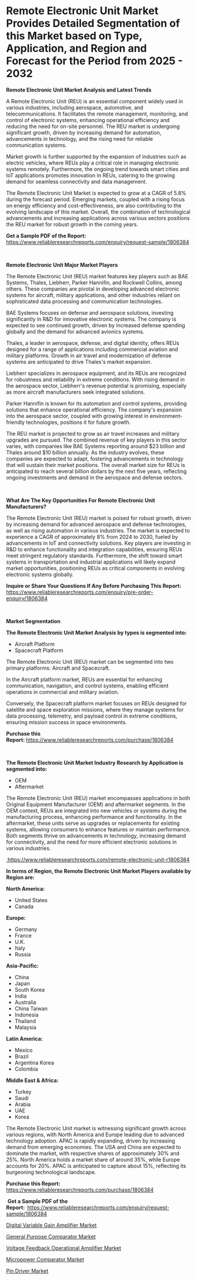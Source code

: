 <p><h1>Remote Electronic Unit Market Provides Detailed Segmentation of this Market based on Type, Application, and Region and Forecast for the Period from 2025 - 2032</h1></p><p><strong>Remote Electronic Unit Market Analysis and Latest Trends</strong></p>
<p><p>A Remote Electronic Unit (REU) is an essential component widely used in various industries, including aerospace, automotive, and telecommunications. It facilitates the remote management, monitoring, and control of electronic systems, enhancing operational efficiency and reducing the need for on-site personnel. The REU market is undergoing significant growth, driven by increasing demand for automation, advancements in technology, and the rising need for reliable communication systems.</p><p>Market growth is further supported by the expansion of industries such as electric vehicles, where REUs play a critical role in managing electronic systems remotely. Furthermore, the ongoing trend towards smart cities and IoT applications promotes innovation in REUs, catering to the growing demand for seamless connectivity and data management. </p><p>The Remote Electronic Unit Market is expected to grow at a CAGR of 5.8% during the forecast period. Emerging markets, coupled with a rising focus on energy efficiency and cost-effectiveness, are also contributing to the evolving landscape of this market. Overall, the combination of technological advancements and increasing applications across various sectors positions the REU market for robust growth in the coming years.</p></p>
<p><strong>Get a Sample PDF of the Report:&nbsp;</strong> <a href="https://www.reliableresearchreports.com/enquiry/request-sample/1806384?utm_campaign=12&utm_medium=2&utm_source=Github&utm_content=ia&utm_term=11022025&utm_id=remote-electronic-unit">https://www.reliableresearchreports.com/enquiry/request-sample/1806384</a></p>
<p>&nbsp;</p>
<p><strong>Remote Electronic Unit Major Market Players</strong></p>
<p><p>The Remote Electronic Unit (REU) market features key players such as BAE Systems, Thales, Liebherr, Parker Hannifin, and Rockwell Collins, among others. These companies are pivotal in developing advanced electronic systems for aircraft, military applications, and other industries reliant on sophisticated data processing and communication technologies.</p><p>BAE Systems focuses on defense and aerospace solutions, investing significantly in R&D for innovative electronic systems. The company is expected to see continued growth, driven by increased defense spending globally and the demand for advanced avionics systems. </p><p>Thales, a leader in aerospace, defense, and digital identity, offers REUs designed for a range of applications including commercial aviation and military platforms. Growth in air travel and modernization of defense systems are anticipated to drive Thales's market expansion. </p><p>Liebherr specializes in aerospace equipment, and its REUs are recognized for robustness and reliability in extreme conditions. With rising demand in the aerospace sector, Liebherr's revenue potential is promising, especially as more aircraft manufacturers seek integrated solutions.</p><p>Parker Hannifin is known for its automation and control systems, providing solutions that enhance operational efficiency. The company's expansion into the aerospace sector, coupled with growing interest in environment-friendly technologies, positions it for future growth.</p><p>The REU market is projected to grow as air travel increases and military upgrades are pursued. The combined revenue of key players in this sector varies, with companies like BAE Systems reporting around $23 billion and Thales around $10 billion annually. As the industry evolves, these companies are expected to adapt, fostering advancements in technology that will sustain their market positions. The overall market size for REUs is anticipated to reach several billion dollars by the next five years, reflecting ongoing investments and demand in the aerospace and defense sectors.</p></p>
<p>&nbsp;</p>
<p><strong>What Are The Key Opportunities For Remote Electronic Unit Manufacturers?</strong></p>
<p><p>The Remote Electronic Unit (REU) market is poised for robust growth, driven by increasing demand for advanced aerospace and defense technologies, as well as rising automation in various industries. The market is expected to experience a CAGR of approximately 8% from 2024 to 2030, fueled by advancements in IoT and connectivity solutions. Key players are investing in R&D to enhance functionality and integration capabilities, ensuring REUs meet stringent regulatory standards. Furthermore, the shift toward smart systems in transportation and industrial applications will likely expand market opportunities, positioning REUs as critical components in evolving electronic systems globally.</p></p>
<p><strong>Inquire or Share Your Questions If Any Before Purchasing This Report:</strong> <a href="https://www.reliableresearchreports.com/enquiry/pre-order-enquiry/1806384?utm_campaign=12&utm_medium=2&utm_source=Github&utm_content=ia&utm_term=11022025&utm_id=remote-electronic-unit">https://www.reliableresearchreports.com/enquiry/pre-order-enquiry/1806384</a></p>
<p>&nbsp;</p>
<p><strong>Market Segmentation</strong></p>
<p><strong>The Remote Electronic Unit Market Analysis by types is segmented into:</strong></p>
<p><ul><li>Aircraft Platform</li><li>Spacecraft Platform</li></ul></p>
<p><p>The Remote Electronic Unit (REU) market can be segmented into two primary platforms: Aircraft and Spacecraft. </p><p>In the Aircraft platform market, REUs are essential for enhancing communication, navigation, and control systems, enabling efficient operations in commercial and military aviation. </p><p>Conversely, the Spacecraft platform market focuses on REUs designed for satellite and space exploration missions, where they manage systems for data processing, telemetry, and payload control in extreme conditions, ensuring mission success in space environments.</p></p>
<p><strong>Purchase this Report:&nbsp;</strong><a href="https://www.reliableresearchreports.com/purchase/1806384?utm_campaign=12&utm_medium=2&utm_source=Github&utm_content=ia&utm_term=11022025&utm_id=remote-electronic-unit">https://www.reliableresearchreports.com/purchase/1806384</a></p>
<p>&nbsp;</p>
<p><strong>The Remote Electronic Unit Market Industry Research by Application is segmented into:</strong></p>
<p><ul><li>OEM</li><li>Aftermarket</li></ul></p>
<p><p>The Remote Electronic Unit (REU) market encompasses applications in both Original Equipment Manufacturer (OEM) and aftermarket segments. In the OEM context, REUs are integrated into new vehicles or systems during the manufacturing process, enhancing performance and functionality. In the aftermarket, these units serve as upgrades or replacements for existing systems, allowing consumers to enhance features or maintain performance. Both segments thrive on advancements in technology, increasing demand for connectivity, and the need for more efficient electronic solutions in various industries.</p></p>
<p><a href="https://www.reliableresearchreports.com/remote-electronic-unit-r1806384?utm_campaign=12&utm_medium=2&utm_source=Github&utm_content=ia&utm_term=11022025&utm_id=remote-electronic-unit">&nbsp;https://www.reliableresearchreports.com/remote-electronic-unit-r1806384</a></p>
<p><strong>In terms of Region, the Remote Electronic Unit Market Players available by Region are:</strong></p>
<p>
    <p> <strong> North America: </strong>
        <ul>
            <li>United States</li>
            <li>Canada</li>
        </ul>
        </p> 
    <p> <strong> Europe: </strong>
        <ul>
            <li>Germany</li>
            <li>France</li>
            <li>U.K.</li>
            <li>Italy</li>
            <li>Russia</li>
        </ul>
        </p> 
    <p> <strong> Asia-Pacific: </strong>
        <ul>
            <li>China</li>
            <li>Japan</li>
            <li>South Korea</li>
            <li>India</li>
            <li>Australia</li>
            <li>China Taiwan</li>
            <li>Indonesia</li>
            <li>Thailand</li>
            <li>Malaysia</li>
        </ul>
        </p> 
    <p> <strong> Latin America: </strong>
        <ul>
            <li>Mexico</li>
            <li>Brazil</li>
            <li>Argentina Korea</li>
            <li>Colombia</li>
        </ul>
        </p> 
    <p> <strong> Middle East & Africa: </strong>
        <ul>
            <li>Turkey</li>
            <li>Saudi</li>
            <li>Arabia</li>
            <li>UAE</li>
            <li>Korea</li>
        </ul>
    </p>
    </p>
<p><p>The Remote Electronic Unit market is witnessing significant growth across various regions, with North America and Europe leading due to advanced technology adoption. APAC is rapidly expanding, driven by increasing demand from emerging economies. The USA and China are expected to dominate the market, with respective shares of approximately 30% and 25%. North America holds a market share of around 35%, while Europe accounts for 20%. APAC is anticipated to capture about 15%, reflecting its burgeoning technological landscape.</p></p>
<p><strong>Purchase this Report: </strong><a href="https://www.reliableresearchreports.com/purchase/1806384?utm_campaign=12&utm_medium=2&utm_source=Github&utm_content=ia&utm_term=11022025&utm_id=remote-electronic-unit">https://www.reliableresearchreports.com/purchase/1806384</a></p>
<p>&nbsp;<strong>Get a Sample PDF of the Report:&nbsp;&nbsp;</strong><a href="https://www.reliableresearchreports.com/enquiry/request-sample/1806384?utm_campaign=12&utm_medium=2&utm_source=Github&utm_content=ia&utm_term=11022025&utm_id=remote-electronic-unit">https://www.reliableresearchreports.com/enquiry/request-sample/1806384</a></p>
<p><strong></strong></p>
<p><p><a href="https://github.com/nemcemakoi/Market-Research-Report-List-1/blob/main/digital-variable-gain-amplifier-market.md?utm_campaign=12&utm_medium=2&utm_source=Github&utm_content=ia&utm_term=11022025&utm_id=remote-electronic-unit">Digital Variable Gain Amplifier Market</a></p><p><a href="https://github.com/rushanday/Market-Research-Report-List-1/blob/main/general-purpose-comparator-market.md?utm_campaign=12&utm_medium=2&utm_source=Github&utm_content=ia&utm_term=11022025&utm_id=remote-electronic-unit">General Purpose Comparator Market</a></p><p><a href="https://github.com/carylgrinko/Market-Research-Report-List-1/blob/main/voltage-feedback-operational-amplifier-market.md?utm_campaign=12&utm_medium=2&utm_source=Github&utm_content=ia&utm_term=11022025&utm_id=remote-electronic-unit">Voltage Feedback Operational Amplifier Market</a></p><p><a href="https://github.com/ziogaskangui96/Market-Research-Report-List-1/blob/main/micropower-comparator-market.md?utm_campaign=12&utm_medium=2&utm_source=Github&utm_content=ia&utm_term=11022025&utm_id=remote-electronic-unit">Micropower Comparator Market</a></p><p><a href="https://github.com/sadithsondah72/Market-Research-Report-List-1/blob/main/pin-driver-market.md?utm_campaign=12&utm_medium=2&utm_source=Github&utm_content=ia&utm_term=11022025&utm_id=remote-electronic-unit">Pin Driver Market</a></p></p>